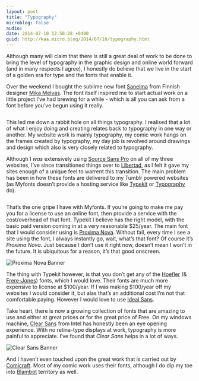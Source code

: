 ```yaml
---
layout: post
title: "Typography"
microblog: false
audio: 
date: 2014-07-10 12:50:28 +0400
guid: http://kaa.micro.blog/2014/07/10/typography.html
---
```

<p>Although many will claim that there is still a great deal of work to be done to bring the level of typography in the graphic design and online world forward (and in many respects I agree), I honestly do believe that we live in the start of a golden era for type and the fonts that enable it.</p>

<p>Over the weekend I bought the sublime new font <a href="http://www.myfonts.com/fonts/mika-melvas/sanelma/">Sanelma</a> from Finnish designer <a href="http://mahti.fi">Mika Melvas</a>. The font itself inspired me to start actual work on a little project I&rsquo;ve had brewing for a while - which is all you can ask from a font before you&rsquo;ve begun using it really.</p>

<p><img src="https://www.kaa.bz/uploads/2018/172e66ebc9.jpg" alt="" /></p>

<p>This led me down a rabbit hole on all things typography. I realised that a lot of what I enjoy doing and creating relates back to typography in one way or another. My website work is mainly typography, my comic work hangs on the frames created by typography, my day job is revolved around drawings and design which also is very closely related to typography.</p>

<p>Although I <em>was</em> extensively using <a href="https://github.com/adobe/source-sans-pro">Source Sans Pro</a> on all of my three websites, I&rsquo;ve since transitioned things over to <a href="http://www.myfonts.com/fonts/tipotype/libertad/">Libertad</a>, as I felt it gave my sites enough of a unique feel to warrent this transition. The main problem has been in how these fonts are delivered to my Tumblr powered websites (as Myfonts doesn&rsquo;t provide a hosting service like <a href="https://typekit.com/">Typekit</a> or <a href="http://typography.com/">Typography</a> do).</p>

<p><img src="https://www.kaa.bz/uploads/2018/4b4f0070dc.jpg" alt="" /></p>

<p>That&rsquo;s the one gripe I have with Myfonts. If you&rsquo;re going to make me pay you for a license to use an online font, then provide a service with the cost/overhead of that font. Typekit I believe has the right model, with the basic paid version coming in at a very reasonable $25/year. The main font that I would consider using is <a href="https://typekit.com/fonts/proxima-nova">Proxima Nova</a>. Without fail, every time I see a site using the font, I always instantly go, wait, what&rsquo;s that font? Of course it&rsquo;s <em>Proxima Nova</em>. Just because I don&rsquo;t use it right now, doesn&rsquo;t mean I won&rsquo;t in the future. It is ubiquitous for a reason, it&rsquo;s that good onscreen.</p>

<p><img src="https://www.kaa.bz/uploads/2018/9b8616ef9e.jpg" alt="Proxima Nova Banner" /></p>

<p>The thing with Typekit however, is that you don&rsquo;t get any of the <a href="http://typography.com/">Hoefler</a> (&amp; <a href="http://frerejones.com/">Frere-Jones</a>) fonts, which I would love. Their fonts are much more expensive to license at $100/year. If I was making $100/year off my websites I would consider it, but alas that&rsquo;s an additional cost I&rsquo;m not that comfortable paying. However I would love to use <a href="http://www.typography.com/fonts/ideal-sans/styles/">Ideal Sans</a>.</p>

<p>Take heart, there is now a growing collection of fonts that are amazing to use and either at great prices or for the great price of Free. On my windows machine, <a href="https://01.org/clear-sans">Clear Sans</a> from Intel has honestly been an eye opening experience. With no retina-type displays at work, typography is more painful to appreciate. I&rsquo;ve found that <em>Clear Sans</em> helps in a lot of ways.</p>

<p><img src="https://www.kaa.bz/uploads/2018/477125df31.jpg" alt="Clear Sans Banner" /></p>

<p>And I haven&rsquo;t even touched upon the great work that is carried out by <a href="http://www.comicraft.com">Comicraft</a>. Most of my comic work uses their fonts, although I do dip my toe into <a href="http://blambot.com">Blambot</a> territory as well.</p>
